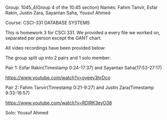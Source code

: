 Group: 1045_4(Group 4 of the 10:45 section)
Names: Fahim Tanvir, Esfar Rakin, Justin Zara, Sayantan Saha, Yousuf Ahmed

Course: CSCI-331 DATABASE SYSTEMS

This is homework 3 for CSCI 331. We provided a every file we worked on, separated per person except the GANT chart. 

All video recordings have been provided below:

The group split up into 2 pairs and 1 solo member:

Pair 1: Esfar Rakin(Timestamp 0:24-17:37) and Sayantan Saha(17:53-27:17)

https://www.youtube.com/watch?v=oyeey3hrDco

Pair 2: Fahim Tanvir(Timestamp 0:21-9:27) and Justin Zara(Timestamp 9:33-16:57)

https://www.youtube.com/watch?v=RDlRK3eyO38

Solo: Yousuf Ahmed

